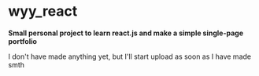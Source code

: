 # wyy_react
**Small personal project to learn react.js and make a simple single-page portfolio**

I don't have made anything yet, but I'll start upload as soon as I have made smth